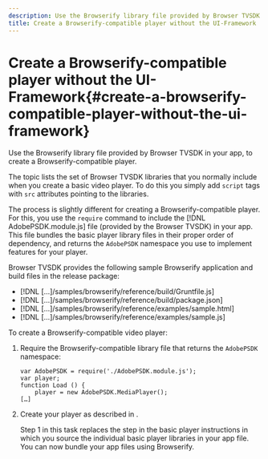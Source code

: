```yaml
---
description: Use the Browserify library file provided by Browser TVSDK in your app, to create a Browserify-compatible player.
title: Create a Browserify-compatible player without the UI-Framework
---
```


# Create a Browserify-compatible player without the UI-Framework{#create-a-browserify-compatible-player-without-the-ui-framework}

Use the Browserify library file provided by Browser TVSDK in your app, to create a Browserify-compatible player.

The topic [](../../../browser-tvsdk-2.4/getting-started/c-psdk-browser-tvsdk-2.4-create-a-basic-player/t-psdk-browser-tvsdk-2.4-create-basic-player-tvsdk.md) lists the set of Browser TVSDK libraries that you normally include when you create a basic video player. To do this you simply add `script` tags with `src` attributes pointing to the libraries.

The process is slightly different for creating a Browserify-compatible player. For this, you use the `require` command to include the [!DNL AdobePSDK.module.js] file (provided by the Browser TVSDK) in your app. This file bundles the basic player library files in their proper order of dependency, and returns the `AdobePSDK` namespace you use to implement features for your player.

Browser TVSDK provides the following sample Browserify application and build files in the release package:

* [!DNL […]/samples/browserify/reference/build/Gruntfile.js] 
* [!DNL […]/samples/browserify/reference/build/package.json] 
* [!DNL […]/samples/browserify/reference/examples/sample.html] 
* [!DNL […]/samples/browserify/reference/examples/sample.js]

To create a Browserify-compatible video player: 

1. Require the Browserify-compatible library file that returns the `AdobePSDK` namespace:

   ```
   var AdobePSDK = require('./AdobePSDK.module.js'); 
   var player; 
   function Load () { 
       player = new AdobePSDK.MediaPlayer(); 
   […]
   ```

1. Create your player as described in [](../../../browser-tvsdk-2.4/getting-started/c-psdk-browser-tvsdk-2.4-create-a-basic-player/t-psdk-browser-tvsdk-2.4-create-basic-player-tvsdk.md).

   Step 1 in this task replaces the step in the basic player instructions in which you source the individual basic player libraries in your app file.
You can now bundle your app files using Browserify.
